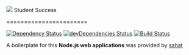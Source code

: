 ![](temp_image_till_site_is_up)
Student Success

=======================

[![Dependency Status](https://david-dm.org/conrad760/TAMU-starter/status.svg?style=flat)](https://david-dm.org/conrad760/TAMU-starter) [![devDependencies Status](https://david-dm.org/conrad760/TAMU-starter/dev-status.svg)](https://david-dm.org/conrad760/TAMU-starter?type=dev) [![Build Status](https://travis-ci.org/conrad760/TAMU-starter.svg?branch=master)](https://travis-ci.org/conrad760/TAMU-starter)

A boilerplate for this  **Node.js web applications** was provided by [sahat](https://github.com/sahat/hackathon-starter)
